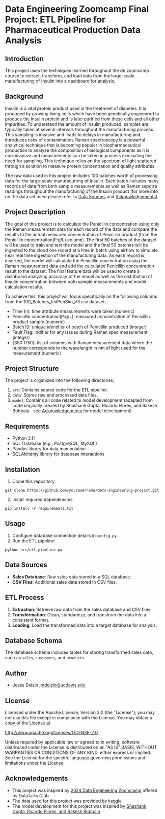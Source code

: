 # Data Engineering Zoomcamp Final Project: ETL Pipeline for Pharmaceutical Production Data Analysis

## Introduction
This project uses the techniques learned throughout the de zoomcamp course to extract, transform, and load data from the large-scale manufacturing of Insulin into a dashboard for analysis. 

## Background
Insulin is a vital protein product used in the treatment of diabetes. It is produced by growing living cells which have been genetically engineered to produce the Insulin protein and is later purified from these cells and all other impurities. To understand the amount of Insulin produced, samples are typically taken at several intervals throughout the manufacturing process. This sampling is invasive and leads to delays in manufacturing and introduces risks of contamination. Raman spectroscopy is a powerful analytical technique that is becoming popular in biopharmaceutical production to analyze the composition of biological components as it is non-invasive and measurements can be taken in process eliminating the need for sampling. This technique relies on the spectrum of light scattered through a solution to measure protein concentration and quality attributes. 

The raw data used in this project includes 100 batches worth of processing data for the large-scale manufacutring of Insulin. Each batch includes many records of data from both sample measurements as well as Raman sepctra readings throughout the manufacturing of the Insulin product (for more info on the data set used please refer to [Data Sources](#data-sources) and [Acknowledgements](#acknowledgements)).

## Project Description
The goal of this project is to calculate the Penicillin concentration using only the Raman measurement data for each record of the data and compare the results to the actual measured concentration of Penicillin product (from the Penicillin concentration(P:g/L) column). The first 50 batches of the dataset will be used to train and test the model and the final 50 batches will be ingested to the cloud one record at a time in batch using airflow to simulate near real time ingestion of the manufacturing data. As each record is inserted, the model will calculate the Penicillin concentration using the Raman measurement data and add the calculated Penicillin concentration result to the dataset. The final feature data will be used to create a dashboard analyzing accuracy of the model as well as the distribution of Insulin concentration between both sample measurements and model calculation results.

To achieve this, this project will focus specifically on the following columns from the 100_Batches_IndPenSim_V3.csv dataset:
- Time (h): time attribute measurements were taken (numeric)
- Penicillin concentration(P:g/L): measured concentration of Penicillin product sample (numeric)
- Batch ID: unique identifier of batch of Penicillin produced (integer)
- Fault Flag: indifier for any issues during Raman spec measurement (integer)
- {350:1750}: list of columns with Raman measurement data where the number corresponds to the wavelength in nm of light used for the measurement (numeric)

## Project Structure
The project is organized into the following directories:

1. `src`: Contains source code for the ETL pipeline.
2. `data`: Stores raw and processed data files.
3. `model`: Contains all code related to model development (adapted from code originally created by Shashank Gupta, Ricardo Flores, and Rakesh Bobbala - see [Acknowledgements](#acknowledgements) for model development)

## Requirements
- Python 3.11
- SQL Database (e.g., PostgreSQL, MySQL)
- Pandas library for data manipulation
- SQLAlchemy library for database interactions

## Installation
1. Clone this repository:
```
git clone https://github.com/yourusername/data-engineering-project.git
```

2. Install required dependencies:
```
pip install -r requirements.txt
```

## Usage
1. Configure database connection details in `config.py`.
2. Run the ETL pipeline:
```
python src/etl_pipeline.py
```

## Data Sources
- **Sales Database**: Raw sales data stored in a SQL database.
- **CSV Files**: Additional sales data stored in CSV files.

## ETL Process
1. **Extraction**: Retrieve raw data from the sales database and CSV files.
2. **Transformation**: Clean, standardize, and transform the data into a consistent format.
3. **Loading**: Load the transformed data into a target database for analysis.

## Database Schema
The database schema includes tables for storing transformed sales data, such as `sales`, `customers`, and `products`.

## Author
- Jesse Delzio <jmdelzio@ucdavis.edu>

## License
Licensed under the Apache License, Version 2.0 (the "License");
you may not use this file except in compliance with the License.
You may obtain a copy of the License at

http://www.apache.org/licenses/LICENSE-2.0

Unless required by applicable law or agreed to in writing, software
distributed under the License is distributed on an "AS IS" BASIS,
WITHOUT WARRANTIES OR CONDITIONS OF ANY KIND, either express or implied.
See the License for the specific language governing permissions and
limitations under the License.

## Acknowledgements
- This project was inspired by [2024 Data Engineering Zoomcamp](https://datatalks.club/blog/data-engineering-zoomcamp.html) offered by DataTalks.Club.
- The data used for this project was provided by [kaggle](https://www.kaggle.com/datasets/stephengoldie/big-databiopharmaceutical-manufacturing)
- The model development for this project was inspired by [Shashank Gupta, Ricardo Flores, and Rakesh Bobbala](https://www.kaggle.com/code/wrecked22/regression-analysis)